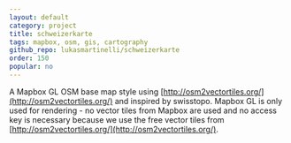 ```yaml
---
layout: default
category: project
title: schweizerkarte
tags: mapbox, osm, gis, cartography
github_repo: lukasmartinelli/schweizerkarte
order: 150
popular: no
---
```


A Mapbox GL OSM base map style using [http://osm2vectortiles.org/](http://osm2vectortiles.org/) and inspired by swisstopo. Mapbox GL is only used for rendering - no vector tiles from Mapbox are used and no access key is necessary because we use the free vector tiles from [http://osm2vectortiles.org/](http://osm2vectortiles.org/).
